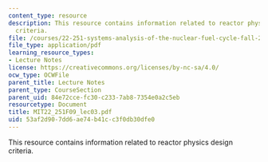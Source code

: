 ```yaml
---
content_type: resource
description: This resource contains information related to reactor physics design
  criteria.
file: /courses/22-251-systems-analysis-of-the-nuclear-fuel-cycle-fall-2009/53af2d907dd6ae74b41cc3f0db30dfe0_MIT22_251F09_lec03.pdf
file_type: application/pdf
learning_resource_types:
- Lecture Notes
license: https://creativecommons.org/licenses/by-nc-sa/4.0/
ocw_type: OCWFile
parent_title: Lecture Notes
parent_type: CourseSection
parent_uid: 84e72cce-fc30-c233-7ab8-7354e0a2c5eb
resourcetype: Document
title: MIT22_251F09_lec03.pdf
uid: 53af2d90-7dd6-ae74-b41c-c3f0db30dfe0
---
```

This resource contains information related to reactor physics design criteria.